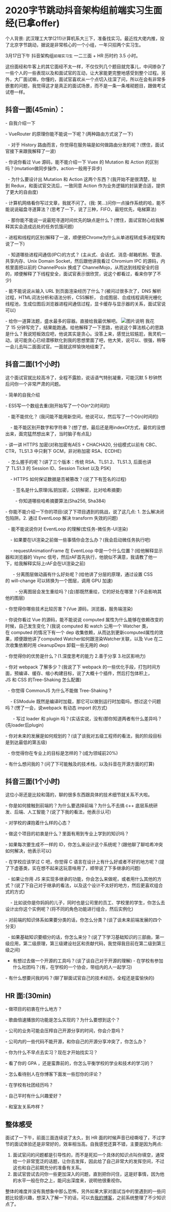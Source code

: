 # 2020字节跳动抖音架构组前端实习生面经(已拿offer)

个人背景: 武汉理工大学(211)计算机系大三下，准备找实习。最近找大佬内推，投了北京字节跳动，据说是非常核心的一个小组，一年只招两个实习生。

3月17日下午 抖音架构组`前端实习生` 一二三面 + HR 历时约 3.5 小时。

这份面经和牛客上的其它面经不太一样，不仅仅列几个题目就完事儿，中间掺杂了一些个人的一些表现以及和面试官的互动，让大家能更完整地感受到整个过程。另外，大厂面试嘛，你懂的，面试官喜欢从一个点切入往深了问，所以在会有非常多嵌套的问题，我觉得这才是真正的面试场景，而不是一条一条堆砌题目，跟做考试试卷一样。

## 抖音一面(45min）：

- 自我介绍一下

- VueRouter 的原理你能不能说一下呢？(两种路由方式说了一下)

  - 对于 History 路由而言，你觉得在服务端是如何做路由分发的呢？(愣住，面试官接下来跟我解释了一波)

- 你说你看过 Vue 源码，能不能介绍一下 Vuex 的 Mutation 和 Action 的区别吗？(mutation做同步操作，action一般用于异步)

  - 为什么要设计出 Mutation 和 Action 这两个东西？(我开始不是很清楚，扯到 Redux，和面试官交流后，一致同意 Action 作为业务逻辑的封装更合适，提供了更大的自由度)

- 计算机网络看你写过文章，我就不问了。(我: 笑...)问你一点操作系统的哈，能不能说说磁盘寻道算法？(思考了一下，说了三种，FIFO，最短优先，电梯算法)

  - 那你能不能说一说最短寻道时间优先的缺点是什么？(愣住，面试官耐心给我解释其实会造成远处的任务饥饿问题)

- 进程和线程的区别(解释了一波，顺便把Chrome为什么从单进程转成多进程架构说了一下)

  - 知道哪些进程间通信(IPC)的方式？ (主从式、会话式、消息-邮箱机制、管道、共享内存、Unix Domain Socket，然后跟他讲我看过 Chromium IPC 的源码，内核里面把以前的 ChannelPosix 换成了 ChannelMojo，从而达到线程安全的目的，顺便解释了下线程安全，面试官表示很欣赏，说这个都看过，看来你学了不少)

- 能不能说说从输入 URL 到页面渲染经历了什么？(被问过很多次了，DNS 解析过程，HTML词法分析和语法分析，CSS解析，
  合成图层、合成线程调用光栅化线程池，生成位图后浏览器进程间通信过程，显卡缓存与显示器的关系，面试官说可以)

- 给你一道算法题，盛水最多的容器。直接给我最优解吧。
![图片说明](https://uploadfiles.nowcoder.com/images/20200318/247940667_1584492939154_BFC7365AD4D51DF16760D1EF516C48BF "图片标题") 
我花了 15 分钟写完了，结果能跑通。给他解释了一下思路，他说这个算法核心的思路是什么？我说短板效应吧，他说其实是贪心。没答上来，感觉比较尴尬，我灵机一动，说可能贪心已经潜移默化到我的思想里面了吧，他大笑，说可以、很强，稍等一会儿去叫二面面试官。一面就这样愉快地结束了。

## 抖音二面(1个小时)

这个面试官就比较高冷了，全程不露脸，说话语气特别凝重，可能沉默 5 秒钟然后问你一个非常严肃的问题。

- 简单的自我介绍

- ES5写一个数组去重(刚开始写了一个O(n^2)时间的)

  - 能不能优化？ (我问能不能用新空间，他说可以，然后写了一个O(n)时间的)

    - 能不能区别开数字和字符串？(想了想，最后还是用indexOf方式，最优的没想出来，面完猛然想出来了，当时脑子有点乱)

- 讲一讲 HTTPS 加密(对称加密有AES + CHACHA20, 分组模式以前有 CBC、CTR，TLS1.3 中只剩下 GCM，非对称加密 RSA、ECDHE)

  - 怎么握手的呢？(讲了三个版本：传统 RSA、TLS1.2、TLS1.3, 后面也讲了 TLS1.3 的 Session ID、Session Ticket 以及 PSK)

    - HTTPS 如何保证数据是否被篡改？(说了下有签名的过程)

      - 签名是什么原理(私钥加密，公钥解密，比对哈希摘要)

        - 你知道哪些哈希摘要算法(Sha256, Sha384)

- 你能不能介绍一下你的项目(说了下项目遇到的挑战，说了这几点: 1. 怎么解决闭包陷阱。2. 通过 EventLoop 解决 transform 失效的问题)

  - 能不能说说你对 EventLoop 的理解(宏任务-微任务-UI渲染)

    - 如果要在UI渲染之前做一些事情你会怎么办？(我会启动微任务执行吧)

    - requestAnimationFrame 在 EventLoop 中是一个什么位置？(给他解释显示器和浏览器的 Vsync 信号，然后rAF首先执行，他貌似不满意，我请教了他一下，给我解释实际上rAF会在UI渲染之前)

      - 分离图层做动画有什么好处呢？(给他讲了分层的原理，通过设置 CSS 的 will-change 可以转换为一个图层，调用 GPU 加速)

        - 分离图层会发生重绘吗？(会)那既然重绘，它的好处在哪里？(不会影响其他的图层)

- 你觉得你哪些技术比较厉害？(Vue 源码，浏览器，服务端渲染)

- 你说你看过 Vue 的源码，能不能说说 computed 属性为什么能够在依赖改变的时候，自己发生变化？(我说 computed 和 watch 公用一个 Watcher 类，在 computed 的情况下有一个 dep 收集依赖，从而达到更新computed属性的效果，顺便跟他讲了computed Watcher如何跟渲染Watcher关联，以及 Vue 在二次收集依赖时用 cleanupDeps 卸载一些无用的 dep) 

- 你觉得你的优势是什么？(1.深度思考的能力 2.善于分享 3.社区影响力)

- 你对 webpack 了解多少？(我说了下 webpack 的一些优化手段，打包时间方面，预编译、缓存、缩小构建目标，说了大概十个插件，然后打包体积上，JS 和 CSS 的Tree-Shaking 怎么配置)

  - 你觉得 CommonJS 为什么不能做 Tree-Shaking ?

    - ESModule 既然是编译时加载，那它可以做到运行时加载吗，想过这个问题吗？(愣了一会，说webpack 有动态 import 的方式)

      - 写过 loader 和 plugin 吗？(实话实说，没有)那你知道两者有什么差异吗？(先loader后plugin)

- 你对未来的发展是如何规划的？(谈了谈我对五级工程师的看法，我的阶段目标是到达最低的第五级)

  - 你觉得你在专业上的目标是怎样的？(成为领域前20%)

- 有什么想问我的？(问了下可能触及的技术栈，以及抖音在开源方面的打算)

## 抖音三面(1个小时)

这位小哥还是比较和蔼的，聊的很多东西跟具体的技术细节就关系不大啦。

- 你是如何接触到前端的？为什么要选择前端？为什么不去搞 c++ 底层系统研发、后端、人工智能？(说了下我的看法，他表示认可)

- 对学校的课抱着什么样的心态？

- 做这个项目的初衷是什么？里面有用到专业上学到的知识吗？

- 如果每次要生成不一样的 ID，你怎么来设计这个系统呢？(跟他聊了聊哈希冲突如何解决，他表示可以)

- 在学校应该学过 C 吧，你觉得 C 语言在设计上有什么好或者不好的地方呢？(提了下虚基类，实在想不起来这玩意啥用了，顺带说了下多继承的问题)

  - 如果让你用 JS 来实现多继承的功能，你会怎么来做呢，或者用什么其他的方式？(说了下自己对于继承的看法，以及这个设计不太好的地方，然后更喜欢组合式的方式)

    - 比如说你是你妈妈的儿子，同时也是公司里的员工、学校里的学生，你怎么去设计出你这个实例呢？(将不同的角色功能进行组合，然后实例化)

- 对前端的知识体系如果要分类的话，你怎么分类？(谈了谈未来前端发展的四个分支)

  - 如果基础知识要细分的话，你怎么来分？(说了下学习基础知识的三部曲，第一级应用，第二级原理，第三级建设社区和贡献代码，我觉得我目前在第二级到第三级之间)
- 有想过去做一个开源的工具吗？(谈了谈自己对于开源的理解)
- 在学校有参加什么社团吗？(有，在学校的一个协会，带组内的人一起学习)

- 有什么想要问我的吗？(聊了聊面试官自己的技术经历，全程还是蛮愉快的)

## HR 面:(30min)

- 做项目的初衷在什么地方？

- 歌曲倍速播放的功能是怎么实现的？为什么要想到这个？

- 公司的业务可能会压榨自己开源分享的时间，你会介意吗？

- 公司内的一些代码不能开源，和你自己的开源分享冲突了，你怎么办？

- 你为什么不早点去实习？现在才开始找实习？

- 看了你的 GPA ，还是蛮靠前的，你怎么平衡学校的学业和技术的学习的？

- 怎么看待别人在你博客下面发一些怼你的评论？

- 在学校有社团经历吗？

- 自己平时有什么兴趣爱好？

- 和室友关系咋样？

## 整体感受
面试了一下午，前面三面连续说了太久，到 HR 面的时候声音已经嘶哑了，不过字节的面试体验还是非常好的，效率相当高。自我感觉还算不错，主要是因为两点:
1. 面试官问的问题都是引导性的，而不是死扣一个具体的知识点叫你填空，通常给一个非常宽泛的话题，让你去发挥，因此给了自己非常大的发挥空间，不过这也和自己前期充分的准备有关系。
2. 面试官尝试去问你一些更加深入的问题，直到把你问住，这是好事情，因为他的水平一般在你之上，能问出深度来，说明他很重视你。

整体的难度并没有我想象中那么恐怖，另外如果大家对面试当中的里遇到的一些问题比较感兴趣，想深入了解一下的话，可以去[我的博客](https://juejin.im/user/5c45ddf06fb9a04a006f5491/posts)，之前系统整理了不少知识点了。
